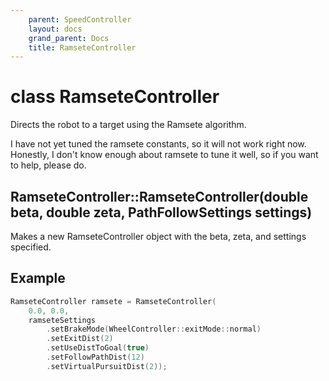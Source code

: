 ```yaml
---
    parent: SpeedController
    layout: docs
    grand_parent: Docs
    title: RamseteController
---
```

# class RamseteController
Directs the robot to a target using the Ramsete algorithm. 

I have not yet tuned the ramsete constants, so it will not work right now. Honestly, I don't know enough about ramsete to tune it well, so if you want to help, please do.
## RamseteController::RamseteController(double beta, double zeta, PathFollowSettings settings)
Makes a new RamseteController object with the beta, zeta, and settings specified.

## Example
```cpp
RamseteController ramsete = RamseteController(
    0.0, 0.0,
    ramseteSettings
        .setBrakeMode(WheelController::exitMode::normal)
        .setExitDist(2)
        .setUseDistToGoal(true)
        .setFollowPathDist(12)
        .setVirtualPursuitDist(2));
```